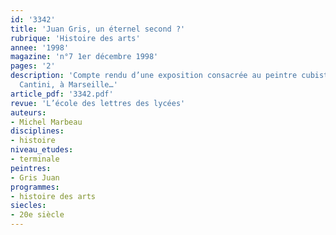 ```yaml
---
id: '3342'
title: 'Juan Gris, un éternel second ?'
rubrique: 'Histoire des arts'
annee: '1998'
magazine: 'n°7 1er décembre 1998'
pages: '2'
description: 'Compte rendu d’une exposition consacrée au peintre cubiste au musée
  Cantini, à Marseille…'
article_pdf: '3342.pdf'
revue: 'L’école des lettres des lycées'
auteurs:
- Michel Marbeau
disciplines:
- histoire
niveau_etudes:
- terminale
peintres:
- Gris Juan
programmes:
- histoire des arts
siecles:
- 20e siècle
---
```

